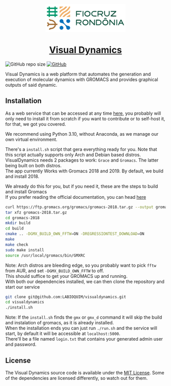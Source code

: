 <p align="center">
    <a href="https://www.rondonia.fiocruz.br/laboratorios/bioinformatica-e-quimica-medicinal/" target="_blank">
        <img alt="Fiocruz Rondônia" src="./app/static/img/fiocruz-ro.png" style="display: block; margin: 0 auto; margin-bottom: 20px;"  width="50%" />
    </a>
</p>

<a href="http://visualdynamics.fiocruz.br/" target="_blank">
    <h1 align="center">Visual Dynamics</h1>
</a>

![GitHub repo size](https://img.shields.io/github/repo-size/LABIOQUIM/visualdynamics)
[![GitHub](https://img.shields.io/github/license/LABIOQUIM/visualdynamics)](https://github.com/LABIOQUIM/visualdynamics/blob/master/LICENSE)



Visual Dynamics is a web platform that automates the generation and execution of molecular dynamics with GROMACS and provides graphical outputs of said dynamic.

## Installation
As a web service that can be accessed at any time [here](http://visualdynamics.fiocruz.br/), you probably will only need to install it from scratch if you want to contribute or to self-host it, for that, we got you covered.

We recommend using Python 3.10, without Anaconda, as we manage our own virtual environment.

There's a `install.sh` script that gera everything ready for you. Note that this script actually supports only Arch and Debian based distros.  
VisualDynamics needs 2 packages to work: `Grace` and `Gromacs`. The latter being built on both distros.  
The app currently Works with Gromacs 2018 and 2019. By default, we build and install 2018.  

We already do this for you, but if you need it, these are the steps to build and install Gromacs  
If you prefer reading the official documentation, you can head [here](https://manual.gromacs.org/documentation/2018/install-guide/index.html)
```zsh
curl https://ftp.gromacs.org/gromacs/gromacs-2018.tar.gz --output gromacs-2018.tar.gz
tar xfz gromacs-2018.tar.gz
cd gromacs-2018
mkdir build
cd build
cmake .. -DGMX_BUILD_OWN_FFTW=ON -DREGRESSIONTEST_DOWNLOAD=ON
make
make check
sudo make install
source /usr/local/gromacs/bin/GMXRC
```
Note: Arch distros are bleeding edge, so you probably want to pick `fftw` from AUR, and set `-DGMX_BUILD_OWN_FFTW` to off.  
This should suffice to get your GROMACS up and running.  
With both our dependencies installed, we can then clone the repository and start our service
```sh
git clone git@github.com:LABIOQUIM/visualdynamics.git
cd visualdynamics
./install.sh
```
Note: If the `install.sh` finds the `gmx` or `gmx_d` command it will skip the build and instalation of gromacs, as it is already installed.  
When the installation ends you can just run `./run.sh` and the service will start, by default it will be accessible at `localhost:5000`.  
There'll be a file named `login.txt` that contains your generated admin user and password.

## License
The Visual Dynamics source code is available under the [MIT License](./LICENSE). Some of the dependencies are licensed differently, so watch out for them.
